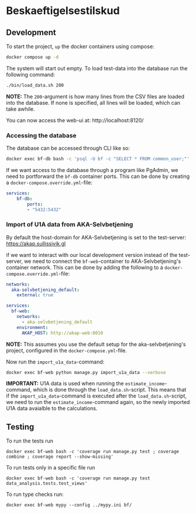 # Beskaeftigelsestilskud

## Development

To start the project, `up` the docker containers using compose:

```bash
docker compose up -d
```

The system will start out empty. To load test-data into the database run the following command:

```bash
./bin/load_data.sh 200
```

**NOTE:** The `200`-argument is how many lines from the CSV files are loaded into the database.
If none is specified, all lines will be loaded, which can take awhile.

You can now access the web-ui at: http://localhost:8120/

### Accessing the database

The database can be accessed through CLI like so:

```bash
docker exec bf-db bash -c 'psql -U bf -c "SELECT * FROM common_user;"'
```

If we want access to the database through a program like PgAdmin, we need to portforward the `bf-db` container ports.
This can be done by creating a `docker-compose.override.yml`-file:

```yml
services:
    bf-db:
        ports:
        - "5432:5432"
```

### Import of U1A data from AKA-Selvbetjening

By default the host-domain for AKA-Selvbetjening is set to the test-server: https://akap.sullissivik.gl

if we want to interact with our local development version instead of the test-server, we need to connect
the `bf-web`-container to AKA-Selvbetjening's container network. This can be done by adding the following
to a `docker-compose.override.yml`-file:

```yml
networks:
  aka-selvbetjening_default:
    external: true

services:
  bf-web:
    networks:
      - aka-selvbetjening_default
    environment:
      AKAP_HOST: http://akap-web:8010
```

**NOTE:** This assumes you use the default setup for the aka-selvbetjening's project,
configured in the `docker-compose.yml`-file.

Now run the `import_u1a_data`-command:

```bash
docker exec bf-web python manage.py import_u1a_data --verbose
```

**IMPORTANT:** U1A data is used when running the `estimate_income`-command, which is done through the `load_data.sh`-script.
This means that if the `import_u1a_data`-command is executed after the `load_data.sh`-script, we need to run the
`estimate_income`-command again, so the newly imported U1A data avaialble to the calculations.

## Testing

To run the tests run
```
docker exec bf-web bash -c 'coverage run manage.py test ; coverage combine ; coverage report --show-missing'
```

To run tests only in a specific file run
```
docker exec bf-web bash -c 'coverage run manage.py test data_analysis.tests.test_views'
```

To run type checks run:

```
docker exec bf-web mypy --config ../mypy.ini bf/
```